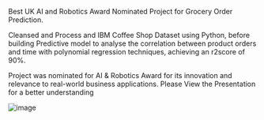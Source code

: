 Best UK AI and Robotics Award Nominated Project for Grocery Order Prediction.

Cleansed and Process and IBM Coffee Shop Dataset using Python, before building Predictive model to analyse the correlation between product orders and time with polynomial regression techniques, achieving an r2score of 90%. 

Project was nominated for AI & Robotics Award for its innovation and relevance to real-world business applications.
Please View the Presentation for a better understanding

![image](https://github.com/ismailhx/Data-Analysis-on-a-Coffee-Dataset---Sklearn-Dash/assets/101983947/f78cdaa8-5626-4971-af7d-42f7a1190011)
